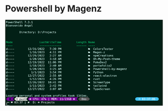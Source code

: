 # Powershell by Magenz
<!-- markdownlint-disable -->
<p align="center">
  <img
    src="/terminal.png"
    alt="Terminal"
  />
</p>